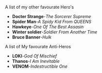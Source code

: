A list of my other favourate Hero's
- **Docter Strange**-*The Sorcerer Supreme*
- **Spider Man**-*A Spidy Kid From QUEENS*
- **Hawkeye**-*One Of The Best Assasin*
- **Winter soldier**-*Soldier From Another Time*
- **Bruce Banner**-*Hulk*


 A list of My favourate Anti-Heros
- **LOKI**-*God Of Mischief*
- **Thanos**-*I Am Inevitable*
- **VENOM**-*Indestructible One*
